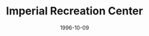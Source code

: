 ---
mission_id: imprec
slug: "imperial-recreation-center"
editorsChoice:
title: "Imperial Recreation Center"
authors: 
    - "Ron Swope"
    - "Ken Swope"
date: 1996-10-09
filename: "/missions/imprec.zip"
description: "The Empire has a very plush Recreation Center located on the planet Atoz. The Center also is the home of a Research Facility and a District Office. Rebel Intelligence has discovered that Emperor is planning a visit to the center to observe a working model of the latest Death Star prototype. Your mission is to destroy the Death Star model and steal the Navigation codes the Emperor's shuttle will use to leave the planet after his visit."
cover: "imprec.png"
levelReplaced:	SECBASE
difficulty: yes
bm:	yes
fme: no
wax: yes
three_do: no
voc: no
gmd: no
vue: no
lfd: no
base: "New level from scratch" 
editors: "WDFUSE 2.00"

---